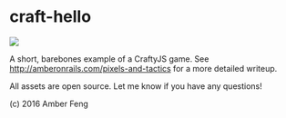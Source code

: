 # craft-hello

![](https://s3.amazonaws.com/f.cl.ly/items/2b351S442C27292w2F23/Screen%20Shot%202016-04-23%20at%2011.57.46%20PM.png?v=fc65aa23)

A short, barebones example of a CraftyJS game. See http://amberonrails.com/pixels-and-tactics for a more detailed writeup.

All assets are open source. Let me know if you have any questions!

(c) 2016 Amber Feng
